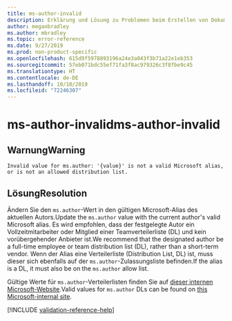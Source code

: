 ```yaml
---
title: ms-author-invalid
description: Erklärung und Lösung zu Problemen beim Erstellen von Dokumentationsartikeln – ms-author-invalid
author: meganbradley
ms.author: mbradley
ms.topic: error-reference
ms.date: 9/27/2019
ms.prod: non-product-specific
ms.openlocfilehash: 615d9f5978893196a24e3a043f3b71a22e1eb353
ms.sourcegitcommit: 57eb071bdc55ef71fa3f8ac979326c3f8fbe9c45
ms.translationtype: HT
ms.contentlocale: de-DE
ms.lasthandoff: 10/10/2019
ms.locfileid: "72246307"
---
```

# <a name="ms-author-invalid"></a><span data-ttu-id="0628b-103">ms-author-invalid</span><span class="sxs-lookup"><span data-stu-id="0628b-103">ms-author-invalid</span></span>

## <a name="warning"></a><span data-ttu-id="0628b-104">Warnung</span><span class="sxs-lookup"><span data-stu-id="0628b-104">Warning</span></span>

`Invalid value for ms.author: '{value}' is not a valid Microsoft alias, or is not an allowed distribution list.`

## <a name="resolution"></a><span data-ttu-id="0628b-105">Lösung</span><span class="sxs-lookup"><span data-stu-id="0628b-105">Resolution</span></span>

<span data-ttu-id="0628b-106">Ändern Sie den `ms.author`-Wert in den gültigen Microsoft-Alias des aktuellen Autors.</span><span class="sxs-lookup"><span data-stu-id="0628b-106">Update the `ms.author` value with the current author's valid Microsoft alias.</span></span> <span data-ttu-id="0628b-107">Es wird empfohlen, dass der festgelegte Autor ein Vollzeitmitarbeiter oder Mitglied einer Teamverteilerliste (DL) und kein vorübergehender Anbieter ist.</span><span class="sxs-lookup"><span data-stu-id="0628b-107">We recommend that the designated author be a full-time employee or team distribution list (DL), rather than a short-term vendor.</span></span> <span data-ttu-id="0628b-108">Wenn der Alias eine Verteilerliste (Distribution List, DL) ist, muss dieser sich ebenfalls auf der `ms.author`-Zulassungsliste befinden.</span><span class="sxs-lookup"><span data-stu-id="0628b-108">If the alias is a DL, it must also be on the `ms.author` allow list.</span></span>

<span data-ttu-id="0628b-109">Gültige Werte für `ms.author`-Verteilerlisten finden Sie auf [dieser internen Microsoft-Website](https://docsmetadatatool.azurewebsites.net/allowlists).</span><span class="sxs-lookup"><span data-stu-id="0628b-109">Valid values for `ms.author` DLs can be found on [this Microsoft-internal site](https://docsmetadatatool.azurewebsites.net/allowlists).</span></span>

<!--make sure to add this file to your includes folder and verify the path-->
[!INCLUDE [validation-reference-help](includes/validation-reference-help.md)]
